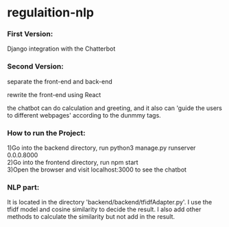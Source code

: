 # regulaition-nlp

<h3><b>First Version:</b></h3>
Django integration with the Chatterbot

<h3><b>Second Version:</b></h3>
separate the front-end and back-end

rewrite the front-end using React

the chatbot can do calculation and greeting, and it also can 'guide the users to different webpages' according to the dunmmy tags.

<h3><b>How to run the Project:</b></h3>
1)Go into the backend directory, run python3 manage.py runserver 0.0.0.8000</br>
2)Go into the frontend directory, run npm start</br>
3)Open the browser and visit localhost:3000 to see the chatbot

<h3><b>NLP part:</b></h3>
It is located in the directory 'backend/backend/tfidfAdapter.py'. I use the tfidf model and cosine similarity to decide the result. I also add other methods to calculate the similarity but not add in the result.
